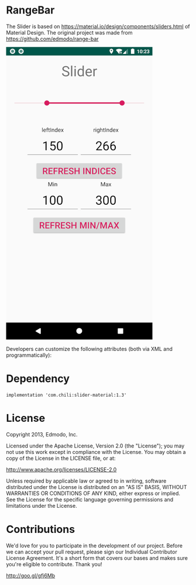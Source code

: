 RangeBar
=======
The Slider is based on https://material.io/design/components/sliders.html of Material Design. The original project was made from https://github.com/edmodo/range-bar

![alt Screenshot](https://raw.githubusercontent.com/chilispa/slider/master/screenshot.png)

Developers can customize the following attributes (both via XML and programmatically):

Dependency
=======
```
implementation 'com.chili:slider-material:1.3'
```


License
=======
Copyright 2013, Edmodo, Inc.

Licensed under the Apache License, Version 2.0 (the "License"); you may not use this work except in compliance with the License.
You may obtain a copy of the License in the LICENSE file, or at:

http://www.apache.org/licenses/LICENSE-2.0

Unless required by applicable law or agreed to in writing, software distributed under the License is distributed on an "AS IS" BASIS, WITHOUT WARRANTIES OR CONDITIONS OF ANY KIND, either express or implied. See the License for the specific language governing permissions and limitations under the License.

Contributions
=======

We'd love for you to participate in the development of our project. Before we can accept your pull request, please sign our Individual Contributor License Agreement. It's a short form that covers our bases and makes sure you're eligible to contribute. Thank you!

http://goo.gl/gfj6Mb
